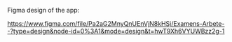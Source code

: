 Figma design of the app: 

https://www.figma.com/file/Pa2aG2MnyQnUEnVjN8kHSj/Examens-Arbete--?type=design&node-id=0%3A1&mode=design&t=hwT9Xh6VYUWBzz2g-1
